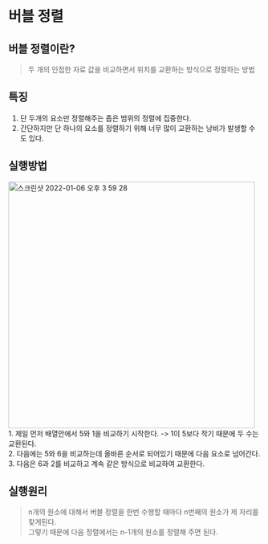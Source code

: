 # 버블 정렬
## 버블 정렬이란?
> 두 개의 인접한 자료 값을 비교하면서 위치를 교환하는 방식으로 정렬하는 방법

## 특징
1. 단 두개의 요소만 정렬해주는 좁은 범위의 정렬에 집중한다.
2. 간단하지만 단 하나의 요소를 정렬하기 위해 너무 많이 교환하는 낭비가 발생할 수도 있다.

## 실행방법
<img width="491" alt="스크린샷 2022-01-06 오후 3 59 28" src="https://user-images.githubusercontent.com/72447026/148342191-b9ee7d6d-84fd-42f5-8344-9b38f18541a1.png">
1. 제일 먼저 배열안에서 5와 1을 비교하기 시작한다. -> 1이 5보다 작기 때문에 두 수는 교환된다.<br/>
2. 다음에는 5와 6을 비교하는데 올바른 순서로 되어있기 때문에 다음 요소로 넘어간다.<br/>
3. 다음은 6과 2를 비교하고 계속 같은 방식으로 비교하여 교환한다.<br/>

## 실행원리
> n개의 원소에 대해서 버블 정렬을 한번 수행할 때마다 n번째의 원소가 제 자리를 찾게된다.<br/>
  그렇기 때문에 다음 정렬에서는 n-1개의 원소를 정렬해 주면 된다.
